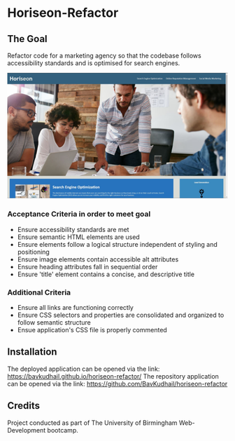 # Horiseon-Refactor

## The Goal
Refactor code for a marketing agency so that the codebase follows accessibility standards and is optimised for search engines.

![home-page screen-shot](https://raw.githubusercontent.com/BavKudhail/horiseon-refactor/main/assets/images/homepage-snippet.JPG)

### Acceptance Criteria in order to meet goal
* Ensure accessibility standards are met
* Ensure semantic HTML elements are used
* Ensure elements follow a logical structure independent of styling and positioning
* Ensure image elements contain accessible alt attributes
* Ensure heading attributes fall in sequential order
* Ensure 'title' element contains a concise, and descriptive title

### Additional Criteria
* Ensure all links are functioning correctly
* Ensure CSS selectors and properties are consolidated and organized to follow semantic structure
* Ensue application's CSS file is properly commented

## Installation
The deployed application can be opened via the link: https://bavkudhail.github.io/horiseon-refactor/
The repository application can be opened via the link: https://github.com/BavKudhail/horiseon-refactor

## Credits
Project conducted as part of The University of Birmingham Web-Development bootcamp.



